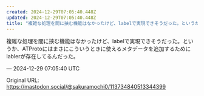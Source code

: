 ```yaml
---
created: 2024-12-29T07:05:40.448Z
updated: 2024-12-29T07:05:40.448Z
title: "複雑な処理を間に挟む機能はなかったけど、labelで実現できそうだった。というか[...]"
---
```


<p>複雑な処理を間に挟む機能はなかったけど、labelで実現できそうだった。というか、ATProtoにはまさにこういうときに使えるメタデータを追加するためにlablerが存在してるんだった。</p>

&mdash; 2024-12-29 07:05:40 UTC

Original URL: https://mastodon.social/@sakuramochi0/113734840513344399
